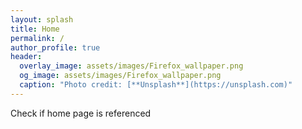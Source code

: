 ```yaml
---
layout: splash
title: Home
permalink: /
author_profile: true
header:
  overlay_image: assets/images/Firefox_wallpaper.png
  og_image: assets/images/Firefox_wallpaper.png
  caption: "Photo credit: [**Unsplash**](https://unsplash.com)"
---
```

Check if home page is referenced